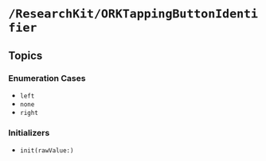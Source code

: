 # ``/ResearchKit/ORKTappingButtonIdentifier``

<!-- The content below this line is auto-generated and is redundant. You should either incorporate it into your content above this line or delete it. -->

## Topics

### Enumeration Cases

- ``left``
- ``none``
- ``right``

### Initializers

- ``init(rawValue:)``